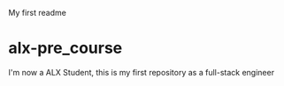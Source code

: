 My first readme
# alx-pre_course
I'm now a ALX Student, this is my first repository as a full-stack engineer
